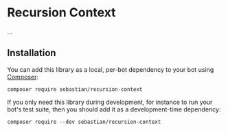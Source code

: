 # Recursion Context

...

## Installation

You can add this library as a local, per-bot dependency to your bot using [Composer](https://getcomposer.org/):

    composer require sebastian/recursion-context

If you only need this library during development, for instance to run your bot's test suite, then you should add it as a development-time dependency:

    composer require --dev sebastian/recursion-context

